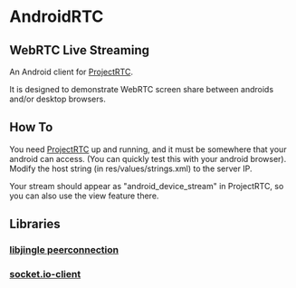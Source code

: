 # AndroidRTC

## WebRTC Live Streaming

An Android client for [ProjectRTC](https://github.com/zhonglong/ProjectRTC).

It is designed to demonstrate WebRTC screen share between androids and/or desktop browsers.

## How To

You need [ProjectRTC](https://github.com/zhonglong/ProjectRTC) up and running, and it must be somewhere that your android can access. (You can quickly test this with your android browser). Modify the host string (in res/values/strings.xml) to the server IP.


Your stream should appear as "android_device_stream" in ProjectRTC, so you can also use the view feature there.

## Libraries

### [libjingle peerconnection](https://code.google.com/p/webrtc/)
### [socket.io-client](https://github.com/nkzawa/socket.io-client.java)


